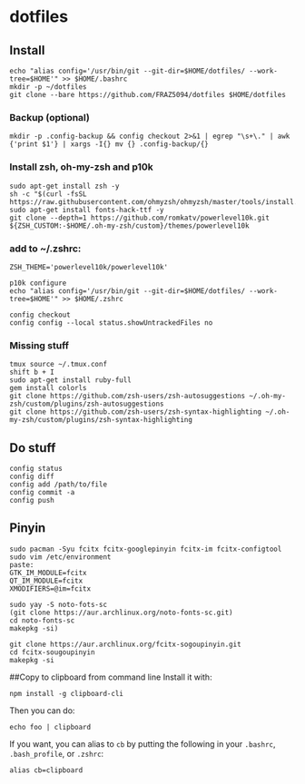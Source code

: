 # dotfiles
## Install
```
echo "alias config='/usr/bin/git --git-dir=$HOME/dotfiles/ --work-tree=$HOME'" >> $HOME/.bashrc
mkdir -p ~/dotfiles
git clone --bare https://github.com/FRAZ5094/dotfiles $HOME/dotfiles
```
### Backup (optional)
```
mkdir -p .config-backup && config checkout 2>&1 | egrep "\s+\." | awk {'print $1'} | xargs -I{} mv {} .config-backup/{}
```
### Install zsh, oh-my-zsh and p10k
```
sudo apt-get install zsh -y
sh -c "$(curl -fsSL https://raw.githubusercontent.com/ohmyzsh/ohmyzsh/master/tools/install.sh)"
sudo apt-get install fonts-hack-ttf -y
git clone --depth=1 https://github.com/romkatv/powerlevel10k.git ${ZSH_CUSTOM:-$HOME/.oh-my-zsh/custom}/themes/powerlevel10k
```
### add to ~/.zshrc:
```
ZSH_THEME='powerlevel10k/powerlevel10k'
```
```
p10k configure
echo "alias config='/usr/bin/git --git-dir=$HOME/dotfiles/ --work-tree=$HOME'" >> $HOME/.zshrc
```
```
config checkout
config config --local status.showUntrackedFiles no
```
### Missing stuff
```
tmux source ~/.tmux.conf
shift b + I
sudo apt-get install ruby-full
gem install colorls
git clone https://github.com/zsh-users/zsh-autosuggestions ~/.oh-my-zsh/custom/plugins/zsh-autosuggestions
git clone https://github.com/zsh-users/zsh-syntax-highlighting ~/.oh-my-zsh/custom/plugins/zsh-syntax-highlighting
```

## Do stuff
```
config status
config diff
config add /path/to/file
config commit -a
config push
```
## Pinyin
```
sudo pacman -Syu fcitx fcitx-googlepinyin fcitx-im fcitx-configtool
sudo vim /etc/environment
paste:
GTK_IM_MODULE=fcitx
QT_IM_MODULE=fcitx
XMODIFIERS=@im=fcitx

sudo yay -S noto-fots-sc
(git clone https://aur.archlinux.org/noto-fonts-sc.git)
cd noto-fonts-sc
makepkg -si)

git clone https://aur.archlinux.org/fcitx-sogoupinyin.git
cd fcitx-sougoupinyin
makepkg -si
```

##Copy to clipboard from command line
Install it with:

```
npm install -g clipboard-cli
```

Then you can do:

```
echo foo | clipboard 
```

If you want, you can alias to `cb` by putting the following in your `.bashrc`, `.bash_profile`, or `.zshrc`:

```
alias cb=clipboard
```

